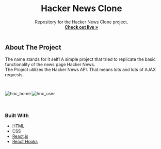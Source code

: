 

<h1 font-family="san-serif"  align="center">Hacker News Clone</h1>

  <p align="center">
    Repository for the Hacker News Clone project.
    <br />
    <a href="https://koebe1-hnc.netlify.app//"><strong>Check out live »</strong></a>
    <br />
    <br />
    
  </p>
</div>




<!-- ABOUT THE PROJECT -->
## About The Project

 The name stands for it self! A simple project that tried to replicate the basic functionality of the news page Hacker News. 
 <br/>
 The Project utilizes the Hacker News API. That means lots and lots of AJAX requests.
  <br/>



  

<br/>

![hnc_home](https://user-images.githubusercontent.com/64101761/138596211-a1b8e07c-87e7-4bd0-ae60-255b47819a65.jpg)
![hnc_user](https://user-images.githubusercontent.com/64101761/138596214-01831813-6617-4294-875e-ab32a4fe5a1e.jpg)





<br/>   



### Built With



* HTML
* CSS
* [React.js](https://reactjs.org/)
* [React Hooks](https://reactjs.org/docs/hooks-intro.html)

